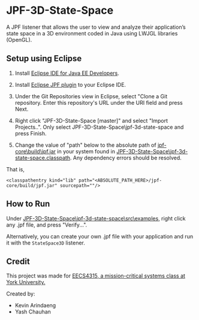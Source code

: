 # JPF-3D-State-Space

A JPF listener that allows the user to view and analyze their application’s state space in a 3D environment coded in Java using LWJGL libraries (OpenGL).

## Setup using Eclipse

1. Install [Eclipse IDE for Java EE Developers](https://www.eclipse.org/downloads/packages/).

2. Install [Eclipse JPF plugin](https://babelfish.arc.nasa.gov/trac/jpf/wiki/install/eclipse-plugin) to your Eclipse IDE. 

3. Under the Git Repositories view in Eclipse, select "Clone a Git repository. Enter this repository's URL under the URI field and press Next.

4. Right click "JPF-3D-State-Space [master]" and select "Import Projects..". Only select JPF-3D-State-Space\jpf-3d-state-space and press Finish.

5. Change the value of "path" below to the absolute path of [jpf-core\build\jpf.jar](https://babelfish.arc.nasa.gov/trac/jpf/wiki/install/start) in your system found in [JPF-3D-State-Space\jpf-3d-state-space\.classpath](/JPF-3D-State-Space/jpf-3d-state-space/.classpath). Any dependency errors should be resolved.

That is, 

```
<classpathentry kind="lib" path="<ABSOLUTE_PATH_HERE>/jpf-core/build/jpf.jar" sourcepath=""/>
```

## How to Run

Under [JPF-3D-State-Space\jpf-3d-state-space\src\examples](/JPF-3D-State-Space/jpf-3d-state-space/src/examples/), right click any .jpf file, and press "Verify...".

Alternatively, you can create your own .jpf file with your application and run it with the ```StateSpace3D``` listener.

## Credit

This project was made for [EECS4315, a mission-critical systems class at York University.](https://wiki.eecs.yorku.ca/course_archive/2017-18/W/4315/syllabus)

Created by:
- Kevin Arindaeng
- Yash Chauhan